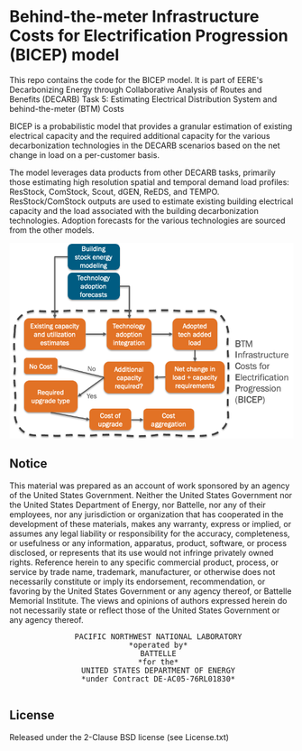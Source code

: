 # Behind-the-meter Infrastructure Costs for Electrification Progression (BICEP) model

This repo contains the code for the BICEP model. It is part of EERE's Decarbonizing Energy through Collaborative Analysis of Routes and Benefits (DECARB) Task 5: Estimating Electrical Distribution System and behind-the-meter (BTM) Costs

BICEP is a probabilistic model that provides a granular estimation of existing electrical capacity and the required additional capacity for the 
various decarbonization technologies in the DECARB scenarios based on the net change in load on a per-customer basis.

The model leverages data products from other DECARB tasks, primarily those estimating high resolution spatial 
and temporal demand load profiles: ResStock, ComStock, Scout, dGEN, ReEDS, and TEMPO. 
ResStock/ComStock outputs are used to estimate existing building electrical capacity and the 
load associated with the building decarbonization technologies. Adoption forecasts for the various 
technologies are sourced from the other models.

![Basic overview of BICEP model framework.](model_overview.png "BICEP Model Overview")

## Notice

This material was prepared as an account of work sponsored by an agency of the United States Government.  Neither the United States Government nor the United States Department of Energy, nor Battelle, nor any of their employees, nor any jurisdiction or organization that has cooperated in the development of these materials, makes any warranty, express or implied, or assumes any legal liability or responsibility for the accuracy, completeness, or usefulness or any information, apparatus, product, software, or process disclosed, or represents that its use would not infringe privately owned rights.
Reference herein to any specific commercial product, process, or service by trade name, trademark, manufacturer, or otherwise does not necessarily constitute or imply its endorsement, recommendation, or favoring by the United States Government or any agency thereof, or Battelle Memorial Institute. The views and opinions of authors expressed herein do not necessarily state or reflect those of the United States Government or any agency thereof.

   <div align=center>
   <pre style="align-text:center;font-size:10pt">
   PACIFIC NORTHWEST NATIONAL LABORATORY
   *operated by*
   BATTELLE
   *for the*
   UNITED STATES DEPARTMENT OF ENERGY
   *under Contract DE-AC05-76RL01830*
   </pre>
   </div>

## License

Released under the 2-Clause BSD license (see License.txt)